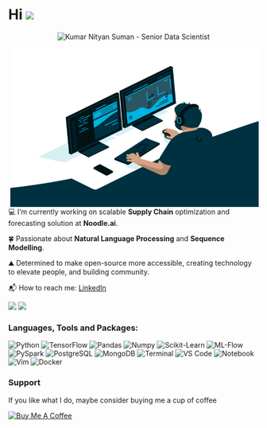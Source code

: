 <h1>Hi <img src="https://media.giphy.com/media/hvRJCLFzcasrR4ia7z/giphy.gif" width="30px"></h1>

<p align="center"><img src="https://github.githubassets.com/images/modules/notifications/inbox-zero.svg" alt="Kumar Nityan Suman - Senior Data Scientist"/></p>

<img align="right" alt="GIF" src="https://github.com/nityansuman/nityansuman/blob/main/code.gif?raw=true" width="500" height="320" />

💻 I’m currently working on scalable **Supply Chain** optimization and forecasting solution at **Noodle.ai**.

🍀 Passionate about **Natural Language Processing** and **Sequence Modelling**.

⛰️ Determined to make open-source more accessible, creating technology to elevate people, and building community.

📬 How to reach me: [LinkedIn](https://www.linkedin.com/in/kumar-nityan-suman/)

<p float="left">
  <img src="https://github-readme-stats-git-master.akanz1.vercel.app/api?username=nityansuman&count_private=true&show_icons=true&hide_border=true&locale=en&custom_title=&title_color=142d70&icon_color=142d70&cache_seconds=60" width="450" />
  <img src="https://github-readme-stats-git-master.akanz1.vercel.app/api/top-langs/?username=nityansuman&layout=compact&hide_border=true&title_color=142d70" width="350"/>
</p>

### Languages, Tools and Packages:

![Python](https://img.shields.io/badge/-Python-white?style=for-the-badge&logo=Python)
![TensorFlow](https://img.shields.io/badge/-TensorFlow-white?style=for-the-badge&logo=TensorFlow)
![Pandas](https://img.shields.io/badge/-Pandas-white?style=for-the-badge&logo=Pandas)
![Numpy](https://img.shields.io/badge/-Numpy-white?style=for-the-badge&logo=Numpy)
![Scikit-Learn](https://img.shields.io/badge/-SKLearn-white?style=for-the-badge&logo=Scikit-Learn)
![ML-Flow](https://img.shields.io/badge/-MLFLow-white?style=for-the-badge&logo=MLFlow)
![PySpark](https://img.shields.io/badge/-PySpark-white?style=for-the-badge&logo=Apache-Spark)
![PostgreSQL](https://img.shields.io/badge/-PostgreSQL-white?style=for-the-badge&logo=PostgreSQL)
![MongoDB](https://img.shields.io/badge/-MongoDB-white?style=for-the-badge&logo=MongoDB)
![Terminal](https://img.shields.io/badge/-Terminal-white?style=for-the-badge&logo=Linux)
![VS Code](https://img.shields.io/badge/-Code-white?style=for-the-badge&logo=Visual-Studio-Code)
![Notebook](https://img.shields.io/badge/-Notebook-white?style=for-the-badge&logo=Jupyter)
![Vim](https://img.shields.io/badge/-Vim-white?style=for-the-badge&logo=Vim)
![Docker](https://img.shields.io/badge/-Docker-white?style=for-the-badge&logo=Docker)

### Support

If you like what I do, maybe consider buying me a cup of coffee

<a href="https://www.buymeacoffee.com/nityansuman" target="_blank"><img src="https://cdn.buymeacoffee.com/buttons/v2/default-red.png" alt="Buy Me A Coffee" width="150" ></a>
